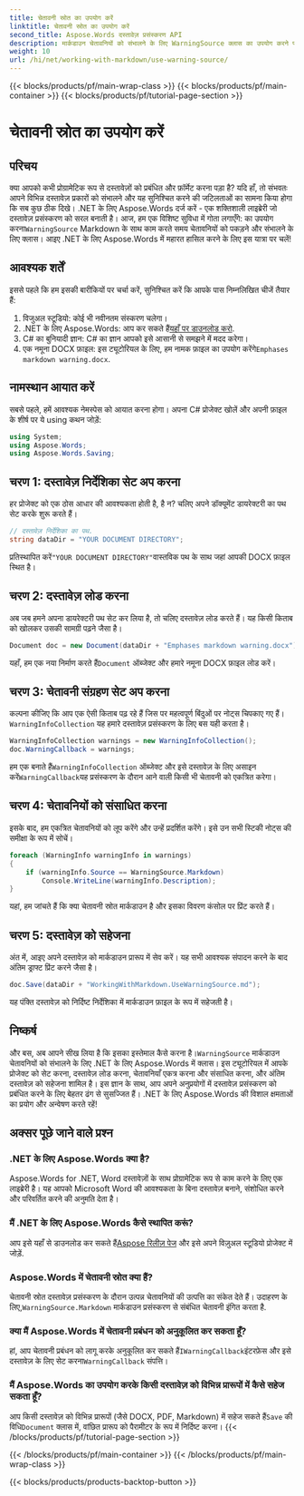 ```yaml
---
title: चेतावनी स्रोत का उपयोग करें
linktitle: चेतावनी स्रोत का उपयोग करें
second_title: Aspose.Words दस्तावेज़ प्रसंस्करण API
description: मार्कडाउन चेतावनियों को संभालने के लिए WarningSource क्लास का उपयोग करने पर इस चरण-दर-चरण गाइड के साथ .NET के लिए Aspose.Words को मास्टर करें। C# डेवलपर्स के लिए बिल्कुल सही।
weight: 10
url: /hi/net/working-with-markdown/use-warning-source/
---
```


{{< blocks/products/pf/main-wrap-class >}}
{{< blocks/products/pf/main-container >}}
{{< blocks/products/pf/tutorial-page-section >}}

# चेतावनी स्रोत का उपयोग करें

## परिचय

क्या आपको कभी प्रोग्रामेटिक रूप से दस्तावेज़ों को प्रबंधित और फ़ॉर्मेट करना पड़ा है? यदि हाँ, तो संभवतः आपने विभिन्न दस्तावेज़ प्रकारों को संभालने और यह सुनिश्चित करने की जटिलताओं का सामना किया होगा कि सब कुछ ठीक दिखे। .NET के लिए Aspose.Words दर्ज करें - एक शक्तिशाली लाइब्रेरी जो दस्तावेज़ प्रसंस्करण को सरल बनाती है। आज, हम एक विशिष्ट सुविधा में गोता लगाएँगे: का उपयोग करना`WarningSource` Markdown के साथ काम करते समय चेतावनियों को पकड़ने और संभालने के लिए क्लास। आइए .NET के लिए Aspose.Words में महारत हासिल करने के लिए इस यात्रा पर चलें!

## आवश्यक शर्तें

इससे पहले कि हम इसकी बारीकियों पर चर्चा करें, सुनिश्चित करें कि आपके पास निम्नलिखित चीजें तैयार हैं:

1. विजुअल स्टूडियो: कोई भी नवीनतम संस्करण चलेगा।
2.  .NET के लिए Aspose.Words: आप कर सकते हैं[यहाँ पर डाउनलोड करो](https://releases.aspose.com/words/net/).
3. C# का बुनियादी ज्ञान: C# का ज्ञान आपको इसे आसानी से समझने में मदद करेगा।
4.  एक नमूना DOCX फ़ाइल: इस ट्यूटोरियल के लिए, हम नामक फ़ाइल का उपयोग करेंगे`Emphases markdown warning.docx`.

## नामस्थान आयात करें

सबसे पहले, हमें आवश्यक नेमस्पेस को आयात करना होगा। अपना C# प्रोजेक्ट खोलें और अपनी फ़ाइल के शीर्ष पर ये using कथन जोड़ें:

```csharp
using System;
using Aspose.Words;
using Aspose.Words.Saving;
```

## चरण 1: दस्तावेज़ निर्देशिका सेट अप करना

हर प्रोजेक्ट को एक ठोस आधार की आवश्यकता होती है, है न? चलिए अपने डॉक्यूमेंट डायरेक्टरी का पथ सेट करके शुरू करते हैं।

```csharp
// दस्तावेज़ निर्देशिका का पथ.
string dataDir = "YOUR DOCUMENT DIRECTORY";
```

 प्रतिस्थापित करें`"YOUR DOCUMENT DIRECTORY"`वास्तविक पथ के साथ जहां आपकी DOCX फ़ाइल स्थित है।

## चरण 2: दस्तावेज़ लोड करना

अब जब हमने अपना डायरेक्टरी पथ सेट कर लिया है, तो चलिए दस्तावेज़ लोड करते हैं। यह किसी किताब को खोलकर उसकी सामग्री पढ़ने जैसा है।

```csharp
Document doc = new Document(dataDir + "Emphases markdown warning.docx");
```

 यहाँ, हम एक नया निर्माण करते हैं`Document` ऑब्जेक्ट और हमारे नमूना DOCX फ़ाइल लोड करें।

## चरण 3: चेतावनी संग्रहण सेट अप करना

 कल्पना कीजिए कि आप एक ऐसी किताब पढ़ रहे हैं जिस पर महत्वपूर्ण बिंदुओं पर नोट्स चिपकाए गए हैं।`WarningInfoCollection` यह हमारे दस्तावेज़ प्रसंस्करण के लिए बस यही करता है।

```csharp
WarningInfoCollection warnings = new WarningInfoCollection();
doc.WarningCallback = warnings;
```

 हम एक बनाते हैं`WarningInfoCollection` ऑब्जेक्ट और इसे दस्तावेज़ के लिए असाइन करें`WarningCallback`यह प्रसंस्करण के दौरान आने वाली किसी भी चेतावनी को एकत्रित करेगा।

## चरण 4: चेतावनियों को संसाधित करना

इसके बाद, हम एकत्रित चेतावनियों को लूप करेंगे और उन्हें प्रदर्शित करेंगे। इसे उन सभी स्टिकी नोट्स की समीक्षा के रूप में सोचें।

```csharp
foreach (WarningInfo warningInfo in warnings)
{
    if (warningInfo.Source == WarningSource.Markdown)
        Console.WriteLine(warningInfo.Description);
}
```

यहां, हम जांचते हैं कि क्या चेतावनी स्रोत मार्कडाउन है और इसका विवरण कंसोल पर प्रिंट करते हैं।

## चरण 5: दस्तावेज़ को सहेजना

अंत में, आइए अपने दस्तावेज़ को मार्कडाउन प्रारूप में सेव करें। यह सभी आवश्यक संपादन करने के बाद अंतिम ड्राफ्ट प्रिंट करने जैसा है।

```csharp
doc.Save(dataDir + "WorkingWithMarkdown.UseWarningSource.md");
```

यह पंक्ति दस्तावेज़ को निर्दिष्ट निर्देशिका में मार्कडाउन फ़ाइल के रूप में सहेजती है।

## निष्कर्ष

और बस, अब आपने सीख लिया है कि इसका इस्तेमाल कैसे करना है।`WarningSource` मार्कडाउन चेतावनियों को संभालने के लिए .NET के लिए Aspose.Words में क्लास। इस ट्यूटोरियल में आपके प्रोजेक्ट को सेट करना, दस्तावेज़ लोड करना, चेतावनियाँ एकत्र करना और संसाधित करना, और अंतिम दस्तावेज़ को सहेजना शामिल है। इस ज्ञान के साथ, आप अपने अनुप्रयोगों में दस्तावेज़ प्रसंस्करण को प्रबंधित करने के लिए बेहतर ढंग से सुसज्जित हैं। .NET के लिए Aspose.Words की विशाल क्षमताओं का प्रयोग और अन्वेषण करते रहें!

## अक्सर पूछे जाने वाले प्रश्न

### .NET के लिए Aspose.Words क्या है?
Aspose.Words for .NET, Word दस्तावेज़ों के साथ प्रोग्रामेटिक रूप से काम करने के लिए एक लाइब्रेरी है। यह आपको Microsoft Word की आवश्यकता के बिना दस्तावेज़ बनाने, संशोधित करने और परिवर्तित करने की अनुमति देता है।

### मैं .NET के लिए Aspose.Words कैसे स्थापित करूं?
 आप इसे यहाँ से डाउनलोड कर सकते हैं[Aspose रिलीज़ पेज](https://releases.aspose.com/words/net/) और इसे अपने विज़ुअल स्टूडियो प्रोजेक्ट में जोड़ें.

### Aspose.Words में चेतावनी स्रोत क्या हैं?
 चेतावनी स्रोत दस्तावेज़ प्रसंस्करण के दौरान उत्पन्न चेतावनियों की उत्पत्ति का संकेत देते हैं। उदाहरण के लिए,`WarningSource.Markdown` मार्कडाउन प्रसंस्करण से संबंधित चेतावनी इंगित करता है.

### क्या मैं Aspose.Words में चेतावनी प्रबंधन को अनुकूलित कर सकता हूँ?
 हां, आप चेतावनी प्रबंधन को लागू करके अनुकूलित कर सकते हैं`IWarningCallback`इंटरफ़ेस और इसे दस्तावेज़ के लिए सेट करना`WarningCallback` संपत्ति।

### मैं Aspose.Words का उपयोग करके किसी दस्तावेज़ को विभिन्न प्रारूपों में कैसे सहेज सकता हूँ?
 आप किसी दस्तावेज़ को विभिन्न प्रारूपों (जैसे DOCX, PDF, Markdown) में सहेज सकते हैं`Save` की विधि`Document` क्लास में, वांछित प्रारूप को पैरामीटर के रूप में निर्दिष्ट करना।
{{< /blocks/products/pf/tutorial-page-section >}}

{{< /blocks/products/pf/main-container >}}
{{< /blocks/products/pf/main-wrap-class >}}

{{< blocks/products/products-backtop-button >}}

